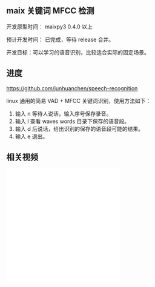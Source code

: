 ## maix 关键词 MFCC 检测

开发原型时间： maixpy3 0.4.0 以上

预计开发时间： 已完成，等待 release 合并。

开发目标：可以学习的语音识别，比较适合实际的固定场景。

## 进度

https://github.com/junhuanchen/speech-recognition

linux 通用的简易 VAD + MFCC 关键词识别，使用方法如下：
1. 输入 n 等待人说话，输入序号保存录音。
2. 输入 l 查看 waves words 目录下保存的语音段。
3. 输入 d 后说话，给出识别的保存的语音段可能的结果。
4. 输入 e 退出。

## 相关视频

<iframe src="//player.bilibili.com/player.html?aid=585184775&bvid=BV1oz4y1C7yE&cid=251878910&page=1" scrolling="no" border="0" frameborder="no" framespacing="0" allowfullscreen="true"> </iframe>

<iframe src="//player.bilibili.com/player.html?aid=500528923&bvid=BV1xK41137Rv&cid=263534446&page=1" scrolling="no" border="0" frameborder="no" framespacing="0" allowfullscreen="true"> </iframe>
